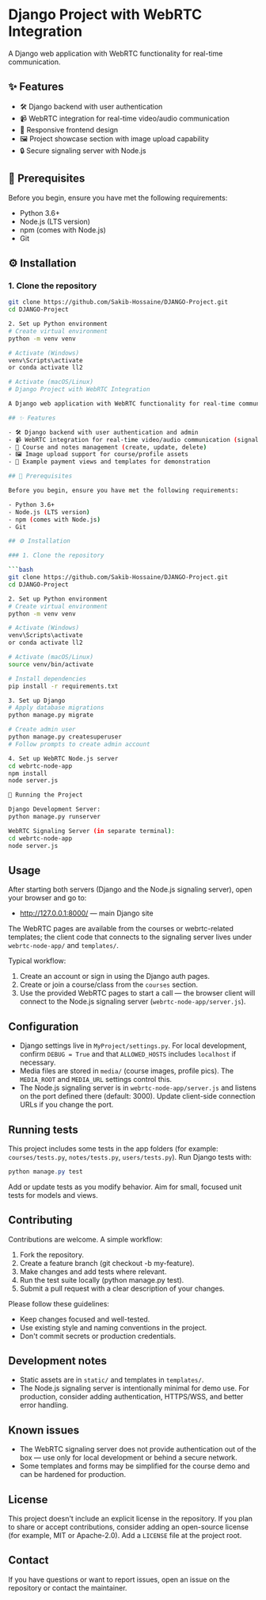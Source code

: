 # Django Project with WebRTC Integration

A Django web application with WebRTC functionality for real-time communication.

## ✨ Features

-  🛠 Django backend with user authentication
-  📹 WebRTC integration for real-time video/audio communication
-  📱 Responsive frontend design
-  🖼 Project showcase section with image upload capability
-  🔒 Secure signaling server with Node.js

## 🚀 Prerequisites

Before you begin, ensure you have met the following requirements:

-  Python 3.6+
-  Node.js (LTS version)
-  npm (comes with Node.js)
-  Git

## ⚙️ Installation

### 1. Clone the repository

````bash
git clone https://github.com/Sakib-Hossaine/DJANGO-Project.git
cd DJANGO-Project

2. Set up Python environment
# Create virtual environment
python -m venv venv

# Activate (Windows)
venv\Scripts\activate
or conda activate ll2

# Activate (macOS/Linux)
# Django Project with WebRTC Integration

A Django web application with WebRTC functionality for real-time communication. This repository contains the Django backend, a minimal Node.js signaling server used for browser-to-browser connections, and front-end templates and static assets for demonstration and development.

## ✨ Features

- 🛠 Django backend with user authentication and admin
- 📹 WebRTC integration for real-time video/audio communication (signaling via Node.js)
- 📁 Course and notes management (create, update, delete)
- 🖼 Image upload support for course/profile assets
- 🔐 Example payment views and templates for demonstration

## 🚀 Prerequisites

Before you begin, ensure you have met the following requirements:

- Python 3.6+
- Node.js (LTS version)
- npm (comes with Node.js)
- Git

## ⚙️ Installation

### 1. Clone the repository

```bash
git clone https://github.com/Sakib-Hossaine/DJANGO-Project.git
cd DJANGO-Project

2. Set up Python environment
# Create virtual environment
python -m venv venv

# Activate (Windows)
venv\Scripts\activate
or conda activate ll2

# Activate (macOS/Linux)
source venv/bin/activate

# Install dependencies
pip install -r requirements.txt

3. Set up Django
# Apply database migrations
python manage.py migrate

# Create admin user
python manage.py createsuperuser
# Follow prompts to create admin account

4. Set up WebRTC Node.js server
cd webrtc-node-app
npm install
node server.js

🏃 Running the Project

Django Development Server:
python manage.py runserver

WebRTC Signaling Server (in separate terminal):
cd webrtc-node-app
node server.js
````

## Usage

After starting both servers (Django and the Node.js signaling server), open your browser and go to:

-  http://127.0.0.1:8000/ — main Django site

The WebRTC pages are available from the courses or webrtc-related templates; the client code that connects to the signaling server lives under `webrtc-node-app/` and `templates/`.

Typical workflow:

1. Create an account or sign in using the Django auth pages.
2. Create or join a course/class from the `courses` section.
3. Use the provided WebRTC pages to start a call — the browser client will connect to the Node.js signaling server (`webrtc-node-app/server.js`).

## Configuration

-  Django settings live in `MyProject/settings.py`. For local development, confirm `DEBUG = True` and that `ALLOWED_HOSTS` includes `localhost` if necessary.
-  Media files are stored in `media/` (course images, profile pics). The `MEDIA_ROOT` and `MEDIA_URL` settings control this.
-  The Node.js signaling server is in `webrtc-node-app/server.js` and listens on the port defined there (default: 3000). Update client-side connection URLs if you change the port.

## Running tests

This project includes some tests in the app folders (for example: `courses/tests.py`, `notes/tests.py`, `users/tests.py`). Run Django tests with:

```powershell
python manage.py test
```

Add or update tests as you modify behavior. Aim for small, focused unit tests for models and views.

## Contributing

Contributions are welcome. A simple workflow:

1. Fork the repository.
2. Create a feature branch (git checkout -b my-feature).
3. Make changes and add tests where relevant.
4. Run the test suite locally (python manage.py test).
5. Submit a pull request with a clear description of your changes.

Please follow these guidelines:

-  Keep changes focused and well-tested.
-  Use existing style and naming conventions in the project.
-  Don't commit secrets or production credentials.

## Development notes

-  Static assets are in `static/` and templates in `templates/`.
-  The Node.js signaling server is intentionally minimal for demo use. For production, consider adding authentication, HTTPS/WSS, and better error handling.

## Known issues

-  The WebRTC signaling server does not provide authentication out of the box — use only for local development or behind a secure network.
-  Some templates and forms may be simplified for the course demo and can be hardened for production.

## License

This project doesn't include an explicit license in the repository. If you plan to share or accept contributions, consider adding an open-source license (for example, MIT or Apache-2.0). Add a `LICENSE` file at the project root.

## Contact

If you have questions or want to report issues, open an issue on the repository or contact the maintainer.
